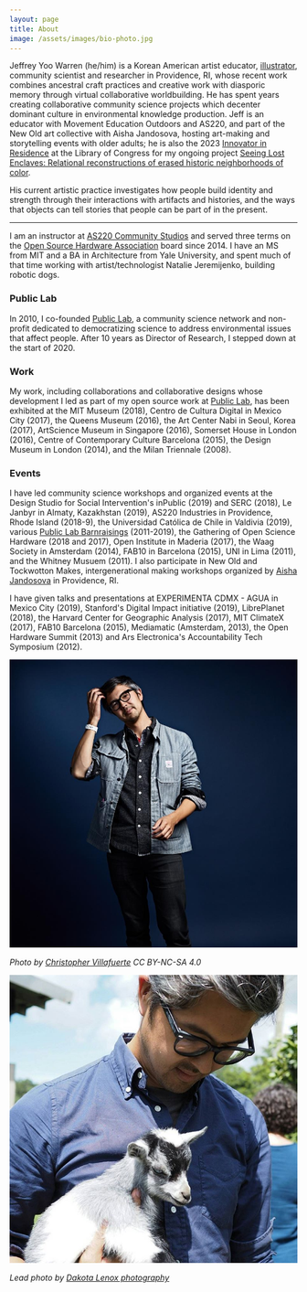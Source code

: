 ```yaml
---
layout: page
title: About
image: /assets/images/bio-photo.jpg
---
```


Jeffrey Yoo Warren (he/him) is a Korean American artist educator, [illustrator](/inks/2019-01-01-illustration/), community scientist and researcher in Providence, RI, whose recent work combines ancestral craft practices and creative work with diasporic memory through virtual collaborative worldbuilding. He has spent years creating collaborative community science projects which decenter dominant culture in environmental knowledge production. Jeff is an educator with Movement Education Outdoors and AS220, and part of the New Old art collective with Aisha Jandosova, hosting art-making and storytelling events with older adults; he is also the 2023 [Innovator in Residence](https://labs.loc.gov/work/experiments/lost-enclaves) at the Library of Congress for my ongoing project [Seeing Lost Enclaves: Relational reconstructions of erased historic neighborhoods of color](https://jywarren.github.io/seeing-lost-enclaves/).

His current artistic practice investigates how people build identity and strength through their interactions with artifacts and histories, and the ways that objects can tell stories that people can be part of in the present.

* * *

I am an instructor at [AS220 Community Studios](https://as220.org/community-studios/) and served three terms on the [Open Source Hardware Association](https://oshwa.org) board since 2014. I have an MS from MIT and a BA in Architecture from Yale University, and spent much of that time working with artist/technologist Natalie Jeremijenko, building robotic dogs.

### Public Lab

In 2010, I co-founded <a href="https://publiclab.org">Public Lab</a>, a community science network and non-profit dedicated to democratizing science to address environmental issues that affect people. After 10 years as Director of Research, I stepped down at the start of 2020.

### Work

My work, including collaborations and collaborative designs whose development I led as part of my open source work at [Public Lab](https://publiclab.org), has been exhibited at the MIT Museum (2018), Centro de Cultura Digital in Mexico City (2017), the Queens Museum (2016), the Art Center Nabi in Seoul, Korea (2017), ArtScience Museum in Singapore (2016), Somerset House in London (2016), Centre of Contemporary Culture Barcelona (2015), the Design Museum in London (2014), and the Milan Triennale (2008).

### Events

I have led community science workshops and organized events at the Design Studio for Social Intervention's inPublic (2019) and SERC (2018), Le Janbyr in Almaty, Kazakhstan (2019), AS220 Industries in Providence, Rhode Island (2018-9), the Universidad Católica de Chile in Valdivia (2019), various [Public Lab Barnraisings](https://publiclab.org/barnraising) (2011-2019), the Gathering of Open Science Hardware (2018 and 2017), Open Institute in Maderia (2017), the Waag Society in Amsterdam (2014), FAB10 in Barcelona (2015), UNI in Lima (2011), and the Whitney Musuem (2011). I also participate in New Old and Tockwotton Makes, intergenerational making workshops organized by [Aisha Jandosova](http://towardsanidealplace.com) in Providence, RI.

<!-- MICROBREWS -->

I have given talks and presentations at EXPERIMENTA CDMX - AGUA in Mexico City (2019), Stanford's Digital Impact initiative (2019), LibrePlanet (2018), the Harvard Center for Geographic Analysis (2017), MIT ClimateX (2017), FAB10 Barcelona (2015), Mediamatic (Amsterdam, 2013), the Open Hardware Summit (2013) and Ars Electronica's Accountability Tech Symposium (2012). 

![Jeff pictured wearing a striped jacket on a dark blue background](/assets/images/bio-ohs.jpg)

_Photo by [Christopher Villafuerte](ChristopherVillafuerte.com) CC BY-NC-SA 4.0_

![Jeff pictured holding a baby goat with grey hair](/assets/images/jeff-goat.jpg)

_Lead photo by [Dakota Lenox photography](http://www.dakotalenoxphoto.com/)_
